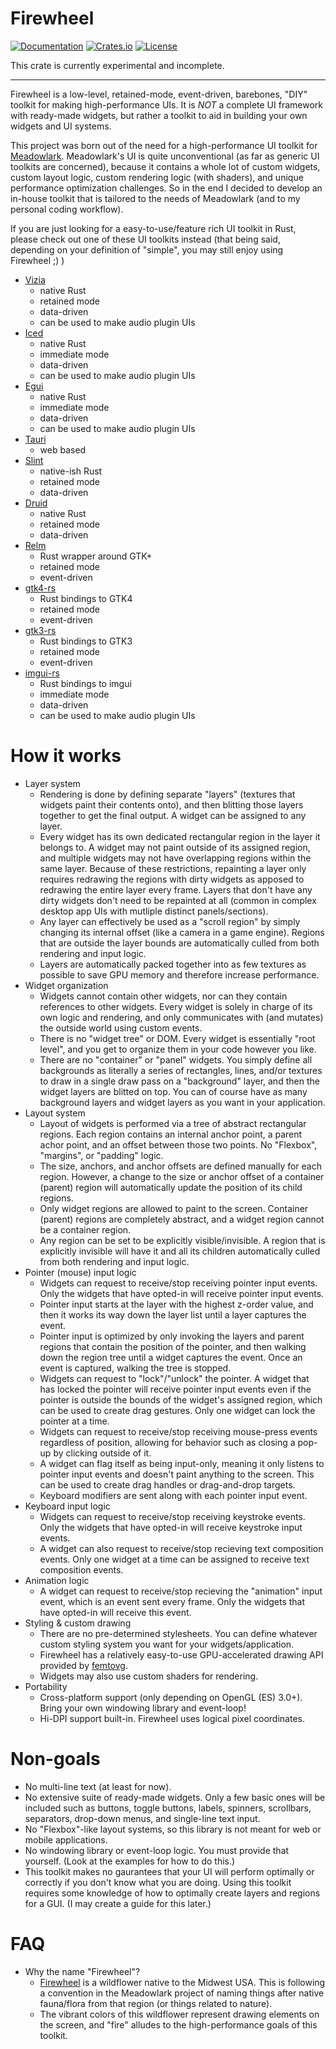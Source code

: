 # Firewheel
[![Documentation](https://docs.rs/firewheel/badge.svg)][documentation]
[![Crates.io](https://img.shields.io/crates/v/firewheel.svg)](https://crates.io/crates/firewheel)
[![License](https://img.shields.io/crates/l/firewheel.svg)](https://github.com/MeadowlarkDAW/firewheel/blob/main/LICENSE)

This crate is currently experimental and incomplete.

---

Firewheel is a low-level, retained-mode, event-driven, barebones, "DIY" toolkit for making high-performance UIs. It is *NOT* a complete UI framework with ready-made widgets, but rather a toolkit to aid in building your own widgets and UI systems.

This project was born out of the need for a high-performance UI toolkit for [Meadowlark](https://github.com/MeadowlarkDAW/Meadowlark). Meadowlark's UI is quite unconventional (as far as generic UI toolkits are concerned), because it contains a whole lot of custom widgets, custom layout logic, custom rendering logic (with shaders), and unique performance optimization challenges. So in the end I decided to develop an in-house toolkit that is tailored to the needs of Meadowlark (and to my personal coding workflow).

If you are just looking for a easy-to-use/feature rich UI toolkit in Rust, please check out one of these UI toolkits instead (that being said, depending on your definition of "simple", you may still enjoy using Firewheel ;) )
* [Vizia](https://github.com/vizia/vizia)
    * native Rust
    * retained mode
    * data-driven
    * can be used to make audio plugin UIs
* [Iced](https://github.com/iced-rs/iced)
    * native Rust
    * immediate mode
    * data-driven
    * can be used to make audio plugin UIs
* [Egui](https://github.com/emilk/egui)
    * native Rust
    * immediate mode
    * data-driven
    * can be used to make audio plugin UIs
* [Tauri](https://github.com/tauri-apps/tauri)
    * web based
* [Slint](https://github.com/slint-ui/slint)
    * native-ish Rust
    * retained mode
    * data-driven
* [Druid](https://github.com/linebender/druid)
    * native Rust
    * retained mode
    * data-driven
* [Relm](https://github.com/antoyo/relm)
    * Rust wrapper around GTK+
    * retained mode
    * event-driven
* [gtk4-rs](https://github.com/gtk-rs/gtk4-rs)
    * Rust bindings to GTK4
    * retained mode
    * event-driven
* [gtk3-rs](https://github.com/gtk-rs/gtk3-rs)
    * Rust bindings to GTK3
    * retained mode
    * event-driven
* [imgui-rs](https://github.com/imgui-rs/imgui-rs)
    * Rust bindings to imgui
    * immediate mode
    * data-driven
    * can be used to make audio plugin UIs

# How it works

* Layer system
    * Rendering is done by defining separate "layers" (textures that widgets paint their contents onto), and then blitting those layers together to get the final output. A widget can be assigned to any layer.
    * Every widget has its own dedicated rectangular region in the layer it belongs to. A widget may not paint outside of its assigned region, and multiple widgets may not have overlapping regions within the same layer. Because of these restrictions, repainting a layer only requires redrawing the regions with dirty widgets as apposed to redrawing the entire layer every frame. Layers that don't have any dirty widgets don't need to be repainted at all (common in complex desktop app UIs with mutliple distinct panels/sections).
    * Any layer can effectively be used as a "scroll region" by simply changing its internal offset (like a camera in a game engine). Regions that are outside the layer bounds are automatically culled from both rendering and input logic.
    * Layers are automatically packed together into as few textures as possible to save GPU memory and therefore increase performance.
* Widget organization
    * Widgets cannot contain other widgets, nor can they contain references to other widgets. Every widget is solely in charge of its own logic and rendering, and only communicates with (and mutates) the outside world using custom events.
    * There is no "widget tree" or DOM. Every widget is essentially "root level", and you get to organize them in your code however you like.
    * There are no "container" or "panel" widgets. You simply define all backgrounds as literally a series of rectangles, lines, and/or textures to draw in a single draw pass on a "background" layer, and then the widget layers are blitted on top. You can of course have as many background layers and widget layers as you want in your application.
* Layout system
    * Layout of widgets is performed via a tree of abstract rectangular regions. Each region contains an internal anchor point, a parent achor point, and an offset between those two points. No "Flexbox", "margins", or "padding" logic.
    * The size, anchors, and anchor offsets are defined manually for each region. However, a change to the size or anchor offset of a container (parent) region will automatically update the position of its child regions.
    * Only widget regions are allowed to paint to the screen. Container (parent) regions are completely abstract, and a widget region cannot be a container region.
    * Any region can be set to be explicitly visible/invisible. A region that is explicitly invisible will have it and all its children automatically culled from both rendering and input logic.
* Pointer (mouse) input logic
    * Widgets can request to receive/stop receiving pointer input events. Only the widgets that have opted-in will receive pointer input events.
    * Pointer input starts at the layer with the highest z-order value, and then it works its way down the layer list until a layer captures the event.
    * Pointer input is optimized by only invoking the layers and parent regions that contain the position of the pointer, and then walking down the region tree until a widget captures the event. Once an event is captured, walking the tree is stopped.
    * Widgets can request to "lock"/"unlock" the pointer. A widget that has locked the pointer will receive pointer input events even if the pointer is outside the bounds of the widget's assigned region, which can be used to create drag gestures. Only one widget can lock the pointer at a time.
    * Widgets can request to receive/stop receiving mouse-press events regardless of position, allowing for behavior such as closing a pop-up by clicking outside of it.
    * A widget can flag itself as being input-only, meaning it only listens to pointer input events and doesn't paint anything to the screen. This can be used to create drag handles or drag-and-drop targets.
    * Keyboard modifiers are sent along with each pointer input event.
* Keyboard input logic
    * Widgets can request to receive/stop receiving keystroke events. Only the widgets that have opted-in will receive keystroke input events.
    * A widget can also request to receive/stop recieving text composition events. Only one widget at a time can be assigned to receive text composition events.
* Animation logic
    * A widget can request to receive/stop recieving the "animation" input event, which is an event sent every frame. Only the widgets that have opted-in will receive this event.
* Styling & custom drawing
    * There are no pre-determined stylesheets. You can define whatever custom styling system you want for your widgets/application.
    * Firewheel has a relatively easy-to-use GPU-accelerated drawing API provided by [femtovg](https://github.com/femtovg/femtovg).
    * Widgets may also use custom shaders for rendering.
* Portability
    * Cross-platform support (only depending on OpenGL (ES) 3.0+). Bring your own windowing library and event-loop!
    * Hi-DPI support built-in. Firewheel uses logical pixel coordinates.

# Non-goals
* No multi-line text (at least for now).
* No extensive suite of ready-made widgets. Only a few basic ones will be included such as buttons, toggle buttons, labels, spinners, scrollbars, separators, drop-down menus, and single-line text input.
* No "Flexbox"-like layout systems, so this library is not meant for web or mobile applications.
* No windowing library or event-loop logic. You must provide that yourself. (Look at the examples for how to do this.)
* This toolkit makes no gaurantees that your UI will perform optimally or correctly if you don't know what you are doing. Using this toolkit requires some knowledge of how to optimally create layers and regions for a GUI. (I may create a guide for this later.)

# FAQ

* Why the name "Firewheel"?
    * [Firewheel](https://en.wikipedia.org/wiki/Gaillardia_pulchella) is a wildflower native to the Midwest USA. This is following a convention in the Meadowlark project of naming things after native fauna/flora from that region (or things related to nature).
    * The vibrant colors of this wildflower represent drawing elements on the screen, and "fire" alludes to the high-performance goals of this toolkit.

[documentation]: https://docs.rs/firewheel/
